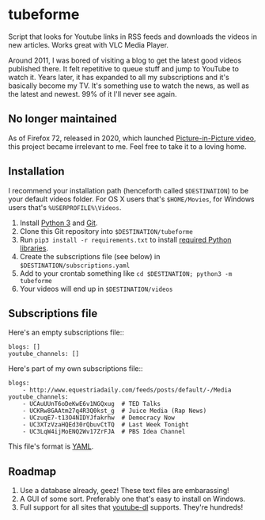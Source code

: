 tubeforme
=========

Script that looks for Youtube links in RSS feeds and downloads the videos in new articles.
Works great with VLC Media Player.

Around 2011, I was bored of visiting a blog to get the latest good videos published there.
It felt repetitive to queue stuff and jump to YouTube to watch it.
Years later, it has expanded to all my subscriptions and it's basically become my TV.
It's something use to watch the news, as well as the latest and newest. 99% of it I'll never see again.

No longer maintained
--------------------

As of Firefox 72, released in 2020, which launched
[Picture-in-Picture video](https://support.mozilla.org/en-US/kb/about-picture-picture-firefox),
this project became irrelevant to me. Feel free to take it to a loving home.

Installation
------------

I recommend your installation path (henceforth called `$DESTINATION`) to be your default videos folder.
For OS X users that's `$HOME/Movies`, for Windows users that's `%USERPROFILE%\Videos`.

1. Install [Python 3](http://python.org/download) and [Git](https://git-scm.com/download).
1. Clone this Git repository into `$DESTINATION/tubeforme`
1. Run `pip3 install -r requirements.txt` to install [required Python libraries](requirements.txt).
1. Create the subscriptions file (see below) in `$DESTINATION/subscriptions.yaml`
1. Add to your crontab something like `cd $DESTINATION; python3 -m tubeforme`
1. Your videos will end up in `$DESTINATION/videos`

Subscriptions file
------------------

Here's an empty subscriptions file::

    blogs: []
    youtube_channels: []

Here's part of my own subscriptions file::

    blogs:
        - http://www.equestriadaily.com/feeds/posts/default/-/Media
    youtube_channels:
        - UCAuUUnT6oDeKwE6v1NGQxug  # TED Talks
        - UCKRw8GAAtm27q4R3Q0kst_g  # Juice Media (Rap News)
        - UCzuqE7-t13O4NIDYJfakrhw  # Democracy Now
        - UC3XTzVzaHQEd30rQbuvCtTQ  # Last Week Tonight
        - UC3LqW4ijMoENQ2Wv17ZrFJA  # PBS Idea Channel

This file's format is [YAML](http://yaml.org/).

Roadmap
-------

1. Use a database already, geez! These text files are embarassing!
1. A GUI of some sort. Preferably one that's easy to install on Windows.
1. Full support for all sites that [youtube-dl](https://github.com/rg3/youtube-dl) supports. They're hundreds!
